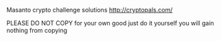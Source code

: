 Masanto crypto challenge solutions
http://cryptopals.com/

PLEASE DO NOT COPY
for your own good just do it yourself
you will gain nothing from copying
